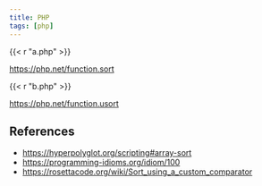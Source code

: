 ```yaml
---
title: PHP
tags: [php]
---
```


{{< r "a.php" >}}

<https://php.net/function.sort>

{{< r "b.php" >}}

<https://php.net/function.usort>

## References

- <https://hyperpolyglot.org/scripting#array-sort>
- <https://programming-idioms.org/idiom/100>
- <https://rosettacode.org/wiki/Sort_using_a_custom_comparator>
